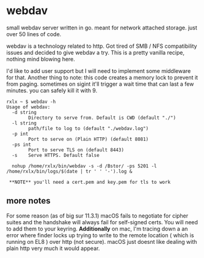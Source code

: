 # webdav
small webdav server written in go. meant for network attached storage. just over 50 lines of code.

webdav is a technology related to http. Got tired of SMB / NFS compatibility issues and decided to give webdav a try. This is a pretty vanilla recipe, nothing mind blowing here.

I'd like to add user support but I will need to implement some middleware for that. Another thing to note: this code creates a memory lock to prevent it from paging. sometimes on sigint it'll trigger a wait time that can last a few minutes. you can safely kill it with 9.

```
rxlx ~ $ webdav -h
Usage of webdav:
  -d string
    	Directory to serve from. Default is CWD (default "./")
  -l string
    	path/file to log to (default "./webdav.log")
  -p int
    	Port to serve on (Plain HTTP) (default 8081)
  -ps int
    	Port to serve TLS on (default 8443)
  -s	Serve HTTPS. Default false
  
  nohup /home/rxlx/bin/webdav -s -d /Bstor/ -ps 5201 -l /home/rxlx/bin/logs/$(date | tr ' ' '-').log &
  
 **NOTE** you'll need a cert.pem and key.pem for tls to work
```

<h2>more notes</h2>

For some reason (as of big sur 11.3.1) macOS fails to negotiate for cipher suites and the handshake will always fail for self-signed certs. You will need to add them to your keyring. **Additionally** on mac, I'm tracing down a an error where finder locks up trying to write to the remote location ( which is running on EL8 ) over http (not secure). macOS just doesnt like dealing with plain http very much it would appear.
